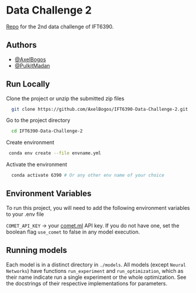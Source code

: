 
# Data Challenge 2

[Repo](https://github.com/AxelBogos/IFT6390-Data-Challenge-2) for the 2nd data challenge of IFT6390. 


## Authors

- [@AxelBogos](https://www.github.com/AxelBogos)
- [@PulkitMadan](https://github.com/PulkitMadan)


## Run Locally

Clone the project or unzip the submitted zip files

```bash
  git clone https://github.com/AxelBogos/IFT6390-Data-Challenge-2.git
```

Go to the project directory

```bash
  cd IFT6390-Data-Challenge-2
```

Create environment

```bash
 conda env create --file envname.yml
```

Activate the environment

```bash
  conda activate 6390 # Or any other env name of your choice
```
## Environment Variables

To run this project, you will need to add the following environment variables to your .env file

`COMET_API_KEY` -> your [comet.ml](https://www.comet.ml/) API key. If you do not have one, set the boolean flag `use_comet` to false in any model execution.

## Running models
Each model is in a distinct directory in `./models`. All models (except `Neural Networks`) have functions `run_experiment` and `run_optimization`, which as their name indicate run a single experiment or the whole optimization. See the docstrings of their respective implementations for parameters.



